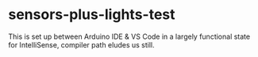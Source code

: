 # sensors-plus-lights-test
This is set up between Arduino IDE & VS Code in a largely functional state for IntelliSense, compiler path eludes us still.
